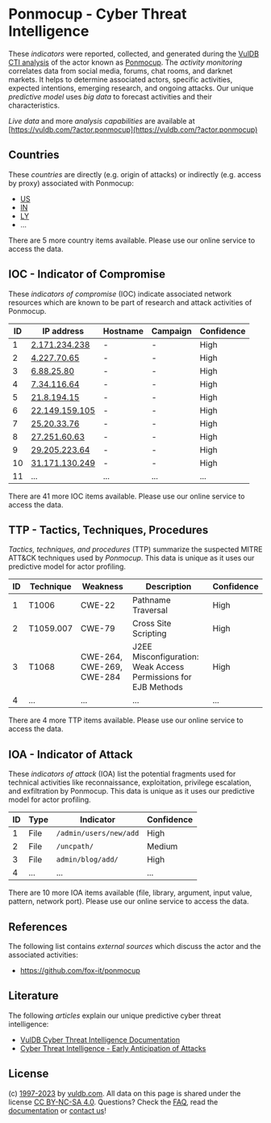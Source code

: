 # Ponmocup - Cyber Threat Intelligence

These _indicators_ were reported, collected, and generated during the [VulDB CTI analysis](https://vuldb.com/?kb.cti) of the actor known as [Ponmocup](https://vuldb.com/?actor.ponmocup). The _activity monitoring_ correlates data from social media, forums, chat rooms, and darknet markets. It helps to determine associated actors, specific activities, expected intentions, emerging research, and ongoing attacks. Our unique _predictive model_ uses _big data_ to forecast activities and their characteristics.

_Live data_ and more _analysis capabilities_ are available at [https://vuldb.com/?actor.ponmocup](https://vuldb.com/?actor.ponmocup)

## Countries

These _countries_ are directly (e.g. origin of attacks) or indirectly (e.g. access by proxy) associated with Ponmocup:

* [US](https://vuldb.com/?country.us)
* [IN](https://vuldb.com/?country.in)
* [LY](https://vuldb.com/?country.ly)
* ...

There are 5 more country items available. Please use our online service to access the data.

## IOC - Indicator of Compromise

These _indicators of compromise_ (IOC) indicate associated network resources which are known to be part of research and attack activities of Ponmocup.

ID | IP address | Hostname | Campaign | Confidence
-- | ---------- | -------- | -------- | ----------
1 | [2.171.234.238](https://vuldb.com/?ip.2.171.234.238) | - | - | High
2 | [4.227.70.65](https://vuldb.com/?ip.4.227.70.65) | - | - | High
3 | [6.88.25.80](https://vuldb.com/?ip.6.88.25.80) | - | - | High
4 | [7.34.116.64](https://vuldb.com/?ip.7.34.116.64) | - | - | High
5 | [21.8.194.15](https://vuldb.com/?ip.21.8.194.15) | - | - | High
6 | [22.149.159.105](https://vuldb.com/?ip.22.149.159.105) | - | - | High
7 | [25.20.33.76](https://vuldb.com/?ip.25.20.33.76) | - | - | High
8 | [27.251.60.63](https://vuldb.com/?ip.27.251.60.63) | - | - | High
9 | [29.205.223.64](https://vuldb.com/?ip.29.205.223.64) | - | - | High
10 | [31.171.130.249](https://vuldb.com/?ip.31.171.130.249) | - | - | High
11 | ... | ... | ... | ...

There are 41 more IOC items available. Please use our online service to access the data.

## TTP - Tactics, Techniques, Procedures

_Tactics, techniques, and procedures_ (TTP) summarize the suspected MITRE ATT&CK techniques used by _Ponmocup_. This data is unique as it uses our predictive model for actor profiling.

ID | Technique | Weakness | Description | Confidence
-- | --------- | -------- | ----------- | ----------
1 | T1006 | CWE-22 | Pathname Traversal | High
2 | T1059.007 | CWE-79 | Cross Site Scripting | High
3 | T1068 | CWE-264, CWE-269, CWE-284 | J2EE Misconfiguration: Weak Access Permissions for EJB Methods | High
4 | ... | ... | ... | ...

There are 4 more TTP items available. Please use our online service to access the data.

## IOA - Indicator of Attack

These _indicators of attack_ (IOA) list the potential fragments used for technical activities like reconnaissance, exploitation, privilege escalation, and exfiltration by Ponmocup. This data is unique as it uses our predictive model for actor profiling.

ID | Type | Indicator | Confidence
-- | ---- | --------- | ----------
1 | File | `/admin/users/new/add` | High
2 | File | `/uncpath/` | Medium
3 | File | `admin/blog/add/` | High
4 | ... | ... | ...

There are 10 more IOA items available (file, library, argument, input value, pattern, network port). Please use our online service to access the data.

## References

The following list contains _external sources_ which discuss the actor and the associated activities:

* https://github.com/fox-it/ponmocup

## Literature

The following _articles_ explain our unique predictive cyber threat intelligence:

* [VulDB Cyber Threat Intelligence Documentation](https://vuldb.com/?kb.cti)
* [Cyber Threat Intelligence - Early Anticipation of Attacks](https://www.scip.ch/en/?labs.20201022)

## License

(c) [1997-2023](https://vuldb.com/?kb.changelog) by [vuldb.com](https://vuldb.com/?kb.about). All data on this page is shared under the license [CC BY-NC-SA 4.0](https://creativecommons.org/licenses/by-nc-sa/4.0/). Questions? Check the [FAQ](https://vuldb.com/?kb.faq), read the [documentation](https://vuldb.com/?kb) or [contact us](https://vuldb.com/?contact)!
